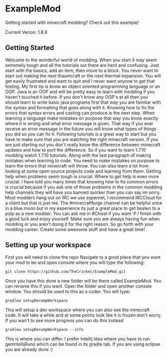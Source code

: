 # ExampleMod
Getting started with minecraft modding? Check out this example!

Current Verion: 1.8.9

## Getting Started
Welcome to the wonderful world of modding. When you start it may seem extremely tough and all the tutorials out there are hard and confusing. Just start with the basics, add an item, then move to a block. You never want to start out making the next thaumcraft or the next thermal expansion. You will get easily frustrated and want to quit and I never want anyone to get that feeling.
My first tip is know an object oriented programming language or an OOP. Java is an OOP and will be pretty easy to learn with modding if you haven't touched it before. If you don't know any OOP's at all then you should learn to write basic java programs first that way you are familiar with the syntax and formatting that goes along with it. Knowing how to fix the errors that syntax errors and casting can produce is the next step. When learning a language make mistakes on purpose that way you know exactly where it is wrong and what error message is given. That way if you ever receive an error message in the future you will know what types of things you did so you can fix it.
Following tutorials is a great way to start but you have to make sure that you are watching the right minecraft version. If you are just starting out you don't really know the difference between minecraft updates and how to port the difference. So if you want to learn 1.7.10 modding watch 1.7.10 tutorials. Along with the last paragraph of making mistakes when learning to code. You need to make mistakes on purpose to learn the errors that minecraft will throw. You can also learn a lot from looking at some open source projects code and learning from them.
Getting help when problems seem tough is crucial. Where to get help is even more crucial. I have told you many times that knowing how to fix common errors is crucial because if you ask one of those problems in the common modding help channels they will have you banned quicker than you can say im sorry. Most modders hang out on IRC we use espernet, I recommend IRCCloud for a client but that is just me. The #minecraftforge channel can be helpful once in a blue moon but in my experience its just a great place to get beaten to a pulp as a new modder. You can ask me in #Chisel if you want :P
I finish with a good luck and enjoy yourself. Make sure you are always having fun when modding or you aren't doing it for the right reason. So go forth with your modding career. Create some awesome stuff and have a great time!

## Setting up your workspace
First you will need to clone the repo
Navigate to a good place that you want your mod to be and open console where you will type the following:
```
git clone https://github.com/TheCricket/ExampleMod.git
```

Once you have this done a new folder will be there called ExampleMod. You can rename this if you want. Open the folder and open another console window. You should be used to this as a coder. You will type:
```
gradlew setupDecompWorkspace
```
This will setup a dev workspace where you can also see the minecraft code. It will take a while and at some points look like it is frozen don't worry. If you wan't to see more progress you can do this instead
```
gradlew setupDecompWorkspace --info
```

This is where you can differ. I prefer Intellij Idea where you have to run genIntellijRuns which can be found in its gradle tab.
If you are using eclipse you are already done :)
